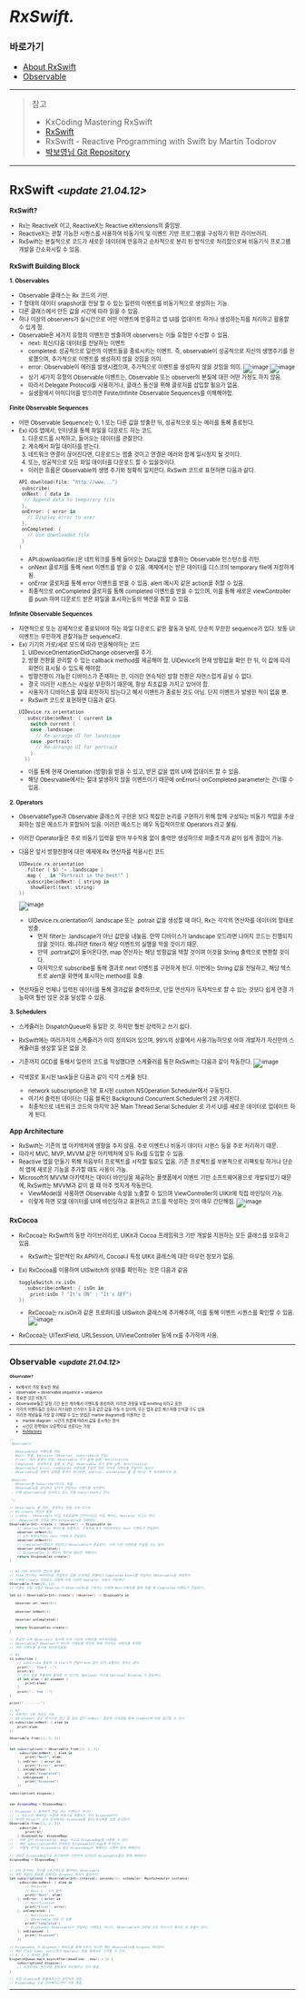 # *RxSwift.*

### 바로가기

- [About RxSwift](#aboutrxswift)
- [Observable](#observable)

---
> 참고
>* KxCoding Mastering RxSwift
>* [RxSwift](https://github.com/ReactiveX/RxSwift)
>* RxSwift - Reactive Programming with Swift by Martin Todorov
>* [박보영님 Git Repository](https://github.com/fimuxd/RxSwift)
----

## <a name="aboutrxswift"></a>RxSwift *<small><update 21.04.12><small>*

### RxSwift?
- Rx는 ReactiveX 이고, ReactiveX는 Reactive eXtensions의 줄임말.
- ReactiveX는 관찰 가능한 시퀀스를 사용하여 비동기식 및 이벤트 기반 프로그램을 구성하기 위한 라이브러리.
- RxSwift는 본질적으로 코드가 새로운 데이터에 반응하고 순차적으로 분리 된 방식으로 처리함으로써 비동기식 프로그램 개발을 간소화시킬 수 있음.

### RxSwift Building Block
#### 1. Observables
- Observable<T> 클래스는 Rx 코드의 기반.
- T 형태의 데이터 snapshot을 전달 할 수 있는 일련의 이벤트를 비동기적으로 생성하는 기능.
- 다른 클래스에서 만든 값을 시간에 따라 읽을 수 있음.
- 하나 이상의 observers가 실시간으로 어떤 이벤트에 반응하고 앱 UI를 업데이트 하거나 생성하는지를 처리하고 활용할 수 있게 함.
- Observable은 세가지 유형의 이벤트만 방출하며 observers는 이들 유형만 수신할 수 있음.
	- next: 최신/다음 데이터를 전달하는 이벤트
	- completed: 성공적으로 일련의 이벤트들을 종료시키는 이벤트. 즉, observable이 성공적으로 자신의 생명주기를 완료했으며, 추가적으로 이벤트를 생성하지 않을 것임을 의미.
	- error: Observable이 에러를 발생시켰으며, 추가적으로 이벤트를 생성하지 않을 것임을 의미.
![image](https://user-images.githubusercontent.com/54234176/114350201-dcb8b880-9ba3-11eb-8172-5ccfee8701b8.png)
![image](https://user-images.githubusercontent.com/54234176/114350228-e4785d00-9ba3-11eb-9143-c7b210a1c5cf.png)
	- 상기 세가지 유형의 Observable 이벤트는, Observable 또는 observer의 본질에 대한 어떤 가정도 하지 않음.
	- 따라서 Delegate Protocol을 사용하거나, 클래스 통신을 위해 클로저를 삽입할 필요가 없음.
	- 실생활에서 아이디어를 얻으려면 Finite/Infinite Observable Sequences를 이해해야함.

#### Finite Observable Sequences
- 어떤 Observable Sequence는 0, 1 또는 다른 값을 방출한 뒤, 성공적으로 또는 에러를 통해 종료된다.
- Ex) iOS 앱에서, 인터넷을 통해 파일을 다운로드 하는 코드
	1. 다운로드를 시작하고, 들어오는 데이터를 관찰한다.
	2. 계속해서 파일 데이터를 받는다.
	3. 네트워크 연결이 끊어진다면, 다운로드는 멈출 것이고 연결은 에러와 함께 일시정지 될 것이다.
	4. 또는, 성공적으로 모든 파일 데이터를 다운로드 할 수 있을것이다.
	- 이러한 흐름은 Observable의 생명 주기와 정확히 일치한다. RxSwift 코드로 표현하면 다음과 같다.
	```swift
	API.download(file: "http://www...")
   .subscribe(
     onNext: { data in
      // Append data to temporary file
     },
     onError: { error in
       // Display error to user
     },
     onCompleted: {
       // Use downloaded file
     }
   )
	```
	- API.download(file:)은 네트워크를 통해 들어오는 Data값을 방출하는 Observable<Data> 인스턴스를 리턴.
	- onNext 클로저를 통해 next 이벤트를 받을 수 있음. 예제에서는 받은 데이터를 디스크의 temporary file에 저장하게 됨.
	- onError 클로저를 통해 error 이벤트를 받을 수 있음. alert 메시지 같은 action을 취할 수 있음.
	- 최종적으로 onCompleted 클로저를 통해 completed 이벤트를 받을 수 있으며, 이를 통해 새로운 viewController를 push 하여 다운로드 받은 파일을 표시하는등의 액션을 취할 수 있음.

#### Infinite Observable Sequences
- 자연적으로 또는 강제적으로 종료되어야 하는 파일 다운로드 같은 활동과 달리, 단순히 무한한 sequence가 있다. 보통 UI 이벤트는 무한하게 관찰가능한 sequence다.
- Ex) 기기의 가로/세로 모드에 따라 반응해야하는 코드
	1. UIDeviceOrientationDidChange observer를 추가.
	2. 방향 전환을 관리할 수 있는 callback method를 제공해야 함. UIDevice의 현재 방향값을 확인 한 뒤, 이 값에 따라 화면이 표시될 수 있도록 해야함.
	- 방향전환이 가능한 디바이스가 존재하는 한, 이러한 연속적인 방향 전환은 자연스럽게 끝날 수 없다.
	- 결국 이러한 시퀀스는 사실상 무한하기 때문에, 항상 최초값을 가지고 있어야 함.
	- 사용자가 디바이스를 절대 회전하지 않는다고 해서 이벤트가 종료된 것도 아님. 단지 이벤트가 발생한 적이 없을 뿐.
	- RxSwift 코드로 표현하면 다음과 같다.
	```swift
	UIDevice.rx.orientation
	  .subscribe(onNext: { current in
	    switch current {
	    case .landscape:
	      // Re-arrange UI for landscape
	    case .portrait:
	      // Re-arrange UI for portrait
	    }
	  })
	```
	- 이를 통해 현재 Orientation (방향)을 받을 수 있고, 받은 값을 앱의 UI에 업데이트 할 수 있음.
	- 해당 Obesrvable에서는 절대 발생하지 않을 이벤트이기 때문에 onError나 onCompleted parameter는 건너뛸 수 있음.

#### 2. Operators
- ObservableType과 Observable 클래스의 구현은 보다 복잡한 논리를 구현하기 위해 함께 구성되는 비동기 작업을 추상화하는 많은 메소드가 포함되어 있음. 이러한 메소드는 매우 독립적이므로 Operators 라고 불림.
- 이러한 Operator들은 주로 비동기 입력을 받아 부수작용 없이 출력만 생성하므로 퍼즐조각과 같이 쉽게 결합이 가능.
- 다음은 앞서 방향전환에 대한 예제에 Rx 연산자를 적용시킨 코드
	```swift
	UIDevice.rx.orientation
	  .filter { $0 != .landscape }
	  .map { _ in "Portrait is the best!" }
	  .subscribe(onNext: { string in
	    showAlert(text: string)
  })
	```
	![image](https://user-images.githubusercontent.com/54234176/114350316-04a81c00-9ba4-11eb-91c2-98d329feee06.png)


	- UIDevice.rx.orientation이 .landscape 또는 .potrait 값을 생성할 때 마다, Rx는 각각의 연산자를 데이터의 형태로 방출.
		- 먼저 filter는 .landscape가 아닌 값만을 내놓음. 만약 디바이스가 landscape 모드라면 나머지 코드는 진행되지 않을 것이다. 왜냐하면 filter가 해당 이벤트의 실행을 막을 것이기 때문.
		- 만약 .portrait값이 들어온다면, map 연산자는 해당 방향값을 택할 것이며 이것을 String 출력으로 변환할 것이다.
		- 마지막으로 subscribe를 통해 결과로 next 이벤트를 구현하게 된다. 이번에는 String 값을 전달하고, 해당 텍스트로 alert을 화면에 표시하는 method를 호출.
- 연산자들은 언제나 입력된 데이터를 통해 결과값을 출력하므로, 단일 연산자가 독자적으로 할 수 있는 것보다 쉽게 연결 가능하며 훨씬 많은 것을 달성할 수 있음.

#### 3. Schedulers
- 스케쥴러는 DispatchQueue와 동일한 것. 하지만 훨씬 강력하고 쓰기 쉽다.
- RxSwift에는 여러가지의 스케쥴러가 이미 정의되어 있으며, 99%의 상황에서 사용가능하므로 아마 개발자가 자신만의 스케쥴러를 생성할 일은 없을 것. 
- 기존까지 GCD를 통해서 일련의 코드를 작성했다면 스케쥴러를 통한 RxSwift는 다음과 같이 작동한다.
![image](https://user-images.githubusercontent.com/54234176/114350368-15589200-9ba4-11eb-9a5c-d42bfcb6fef8.png)

- 각색깔로 표시된 task들은 다음과 같이 각각 스케쥴 된다.
	- network subscription은 1로 표시된 custom NSOperation Scheduler에서 구동된다.
	- 여기서 출력된 데이터는 다음 블록인 Background Concurrent Scheduler의 2로 가게된다.
	- 최종적으로 네트워크 코드의 마지막 3은 Main Thread Serial Scheduler 로 가서 UI를 새로운 데이터로 업데이트 하게 된다.

### App Architecture
- RxSwift는 기존의 앱 아키텍처에 영향을 주지 않음. 주로 이벤트나 비동기 데이터 시퀀스 등을 주로 처리하기 때문.
- 따라서 MVC, MVP, MVVM 같은 아키텍처에 모두 Rx를 도입할 수 있음.
- Reactive 앱을 만들기 위해 처음부터 프로젝트를 시작할 필요도 없음. 기존 프로젝트를 부분적으로 리팩토링 하거나 단순히 앱에 새로운 기능을 추가할 때도 사용이 가능.
- Microsoft의 MVVM 아키텍처는 데이터 바인딩을 제공하는 플랫폼에서 이벤트 기반 소프트웨어용으로 개발되었기 때문에, RxSwift는 MVVM과 같이 쓸 때 아주 멋지게 작동한다.
	- ViewModel을 사용하면 Observable<T> 속성을 노출할 수 있으며 ViewController의 UIKit에 직접 바인딩이 가능.
	- 이렇게 하면 모델 데이터를 UI에 바인딩하고 표현하고 코드를 작성하는 것이 매우 간단해짐.
![image](https://user-images.githubusercontent.com/54234176/114350406-21445400-9ba4-11eb-9057-bd743854c056.png)


### RxCocoa
- RxCocoa는 RxSwift의 동반 라이브러리로, UIKit과 Cocoa 프레임워크 기반 개발을 지원하는 모든 클래스를 보유하고 있음.
	- RxSwift는 일반적인 Rx API라서, Cocoa나 특정 UIKit 클래스에 대한 아무런 정보가 없음.
- Ex) RxCocoa를 이용하여 UISwitch의 상태를 확인하는 것은 다음과 같음
	```swift
	toggleSwitch.rx.isOn
	  .subscribe(onNext: { isOn in
	    print(isOn ? "It's ON" : "It's OFF")
  })
	```
	- RxCocoa는 rx.isOn과 같은 프로퍼티를 UISwitch 클래스에 추가해주며, 이를 통해 이벤트 시퀀스를 확인할 수 있음.
![image](https://user-images.githubusercontent.com/54234176/114350459-299c8f00-9ba4-11eb-9621-a7f0a9c09fa0.png)

- RxCocoa는 UITextField, URLSession, UIViewController 등에 rx를 추가하여 사용.

---


## <a name="observable"></a>Observable *<small><update 21.04.12><small>*
#### Observable?
- Rx에서의 가장 중요한 개념
- observable = observable sequence = sequence
- 중요한 것은 비동기.
- Obseravble들은 일정 기간 동안 계속해서 이벤트를 생성하며, 이러한 과정을 보통 emitting 이라고 표현.
- 각각의 이벤트들은 숫자나 커스텀한 인스턴스 등과 같은 값을 가질 수 있으며, 또는 탭과 같은 제스처를 인식할 수도 있음.
- 이러한 개념들을 가장 잘 이해할 수 있는 방법은 marble diagrams를 이용하는 것.
	- marble diagram : 시간의 흐름에 따라서 값을 표시하는 방식
	- 시간은 왼쪽에서 오른쪽으로 흐른다는 가정
	- [RxMarbles](https://rxmarbles.com/)

```swift
/*
 Observable
 
 - Observable은 이벤트를 전달.
 - Next: 방출, Emission (Observer, Subscriber로 전달)
 - Error: 에러 발생시 전달, Observable 주기 끝에 실행, Notification
 - Completed: 성공적으로 실행 시 전달, Observable 주기 끝에 실행, Notification
 - Observable은 error, completed 이벤트를 전달한 뒤엔 더이상 이벤트를 전달하지 않는다.
 - Observable을 영원히 실행할 목적이 아니라면, onError, onComleted 둘 중 하나는 꼭 처리해주어야 함.
 
 Observer
 - Observer를 Subscriber라고도 부름.
 - Observable을 감시하고 있다가 전달되는 이벤트를 처리한다.
 - 이때 observable을 감사히고 있는 것을 Subscribe라고 한다.
 
 */

// Observable 를 생성, 정의하는 방법 크게 두가지
// #1 create 연산자 활용
// create : Observable 타입 프로토콜에 선언되어있는 타입 메서드, Operator 라고도 한다.
// - Observer를 인자로 받아 Disposable을 반환한다.
Observable<Int>.create { (observer) -> Disposable in
    // observer애서 on 메서드를 호출하고, 구독자로 0이 저장되어있는 next 이벤트가 전달된다.
    observer.onNext(0)
    // 1이 저장되어있는 next 이벤트가 전달된다.
    observer.onNext(1)
    // completed이벤트가 전달되고 Observable이 종료된다. 이후 다른 이벤트를 전달할 수는 없다.
    observer.onCompleted()
    // Disposables 는 메모리 정리에 필요한 객체이다.
    return Disposables.create()
}


// #2 다른 여러가지 연산자 활용
// from 연산자는 파라미터로 전달받은 값을 순서대로 방출하고 Completed Event를 전달하는 Observable을 생성한다.
// 이처럼 create 이외로도 상황에 따른 다양한 Operator 사용이 가능하다.
Observable.from([0, 1])
// 이벤트 전달 시점은 Observer가 Observalbe을 구독하는 시점에 Next이벤트를 통해 방출 및 Completed 이벤트가 전달된다.

let o1 = Observable<Int>.create { (observer) -> Disposable in
    
   observer.on(.next(0))
    
   observer.onNext(1)
   
   observer.onCompleted()
   
   return Disposables.create()
}

// 중요한 규칙 Observer는 동시에 두개 이상의 이벤트를 처리하지않음.
// Observable은 Observer가 하나의 이벤트를 처리한 후에 이어지는 이벤트를 처리함.
// 여러 이벤트를 동시에 처리하지않음.

// #1
o1.subscribe {
    // subscribe 클로져 내 start가 연달아 end 없이 두번 호출되는 경우는 없다.
    print("-- Start --")
    print($0)
    // 순수 값을 추출하여 출력할 수 있으며, Optional 이므로 Optional Binding 이 필요하다.
    if let elem = $0.element {
        print(elem)
    }
    print("-- End --")
}

print("---------")

// #2
// 세부적인 구독 처리도 가능
// $0.element 같은 방식으로 접근 할 필요 없이 onNext: 클로져 인자값을 통해 element에 바로 접근할 수 있다.
o1.subscribe(onNext: { elem in
    print(elem)
})

Observable.from([1, 2, 3])


let subscription1 = Observable.from([1, 2, 3])
    .subscribe(onNext: { elem in
        print("Next", elem)
    }, onError: { error in
        print("Error", error)
    }, onCompleted: {
        print("Completed")
    }, onDisposed: {
        print("Disposed")
    })

subscription1.dispose()


var disposeBag = DisposeBag()

// Disposed 는 옵저버가 전달 하는 이벤트가 아니다.
// -> 리소스가 해제되는 시점에 자동으로 호출되는 것이 Disposed이다.
// 하지만 Rxswift 공식 문서에서는 Disposed를 정리/명시해줄 것을 권고한다.
Observable.from([1, 2, 3])
    .subscribe {
        print($0)
    }.disposed(by: disposeBag)
// - 위와 같이 disposed(by: Bag) 식으로 DisposeBag을 사용할 수 있다.
// - 해당 subscription에서 반환되는 Disposable은 bag에 추가된다.
// - 이렇게 추가된 Disposable 들은 Disposebag이 해제되는 시점에 함께 해제된다.

// 새로운 DisposeBag으로 초기화하면 이전까지 담겨있던 Disposable들은 함께 해제된다.
disposeBag = DisposeBag()


// 1씩 증가하는 정수를 1초간격으로 출력하는 Observable
// 해당 작업의 종료를 위해서는 Dispose 처리가 필요하다.
let subscription2 = Observable<Int>.interval(.seconds(1), scheduler: MainScheduler.instance)
    .subscribe(onNext: { elem in
        // Emission
        // Next 1 ~ 3이 출력
        print("Next", elem)
    }, onError: { error in
        // Notification
        print("Error", error)
    }, onCompleted: {
        // Notification
        // Observable 완료 시 실행
        print("Completed")
        // Disposed는 Observable이 전달하는 이벤트는 아니다. Observable과 관련된 모든 리소스가 제거된 뒤 호출이 된다.
    }, onDisposed: {
        print("Disposed")
    })

// Disposable 의 dispose() 메서드를 통해 3초가 지나면 해당 Observable을 Dispose 처리한다.
// 해당 기능은 take, until등의 Operator 등을 통해서도 구현할 수 있다.
// 0, 1, 2 까지만 출력
DispatchQueue.main.asyncAfter(deadline: .now() + 3) {
    subscription2.dispose()
    // 이경우에도 연산자를 활용해서 처리해주는 것이 좋음.
}

// 직접 dispose를 호출해주는건 권장되지 않음.
// DisposeBag 으로 관리해주는것이 가장 좋음.
```

----


